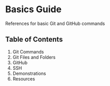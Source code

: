 # Basics Guide
References for basic Git and GitHub commands
 ## Table of Contents
1. Git Commands
2. Git Files and Folders
3. GitHub
4. SSH
5. Demonstrations
6. Resources

